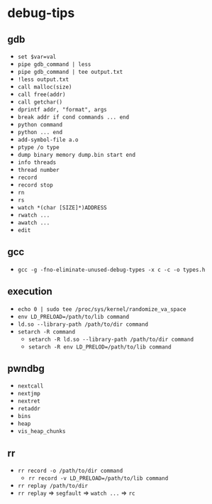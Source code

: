 # debug-tips

## gdb

- `set $var=val`
- `pipe gdb_command | less`
- `pipe gdb_command | tee output.txt`
- `!less output.txt`
- `call malloc(size)`
- `call free(addr)`
- `call getchar()`
- `dprintf addr, "format", args`
- `break addr if cond commands ... end`
- `python command`
- `python ... end`
- `add-symbol-file a.o`
- `ptype /o type`
- `dump binary memory dump.bin start end`
- `info threads`
- `thread number`
- `record`
- `record stop`
- `rn`
- `rs`
- `watch *(char [SIZE]*)ADDRESS`
- `rwatch ...`
- `awatch ...`
- `edit`

## gcc

- `gcc -g -fno-eliminate-unused-debug-types -x c -c -o types.h`

## execution

- `echo 0 | sudo tee /proc/sys/kernel/randomize_va_space`
- `env LD_PRELOAD=/path/to/lib command`
- `ld.so --library-path /path/to/dir command`
- `setarch -R command`
  - `setarch -R ld.so --library-path /path/to/dir command`
  - `setarch -R env LD_PRELOD=/path/to/lib command`

## pwndbg

- `nextcall`
- `nextjmp`
- `nextret`
- `retaddr`
- `bins`
- `heap`
- `vis_heap_chunks`

## rr

- `rr record -o /path/to/dir command`
  - `rr record -v LD_PRELOAD=/path/to/lib command`
- `rr replay /path/to/dir`
- `rr replay` => `segfault` => `watch ...` => `rc`
